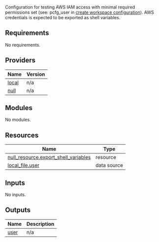 Configuration for testing AWS IAM access with minimal required permissions set (see: pcfg_user in [create workspace configuration](../scalr_workspace/main.tf)).
AWS credentials is expected to be exported as shell variables.

<!-- BEGIN_TF_DOCS -->
## Requirements

No requirements.

## Providers

| Name | Version |
|------|---------|
| <a name="provider_local"></a> [local](#provider\_local) | n/a |
| <a name="provider_null"></a> [null](#provider\_null) | n/a |

## Modules

No modules.

## Resources

| Name | Type |
|------|------|
| [null_resource.export_shell_variables](https://registry.terraform.io/providers/hashicorp/null/latest/docs/resources/resource) | resource |
| [local_file.user](https://registry.terraform.io/providers/hashicorp/local/latest/docs/data-sources/file) | data source |

## Inputs

No inputs.

## Outputs

| Name | Description |
|------|-------------|
| <a name="output_user"></a> [user](#output\_user) | n/a |
<!-- END_TF_DOCS -->